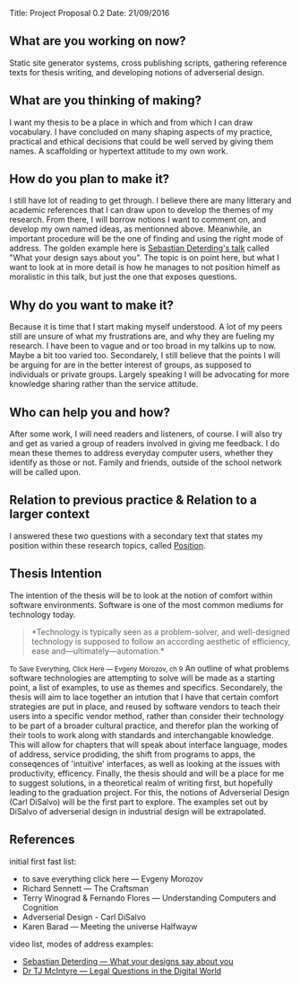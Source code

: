 Title: Project Proposal 0.2
Date: 21/09/2016

## What are you working on now?
Static site generator systems, cross publishing scripts, gathering reference texts for thesis writing, and developing notions of adverserial design.

## What are you thinking of making?
I want my thesis to be a place in which and from which I can draw vocabulary. I have concluded on many shaping aspects of my practice, practical and ethical decisions that could be well served by giving them names. A scaffolding or hypertext attitude to my own work.

## How do you plan to make it?
I still have lot of reading to get through. I believe there are many litterary and academic references that I can draw upon to develop the themes of my research. From there, I will borrow notions I want to comment on, and develop my own named ideas, as mentionned above. Meanwhile, an important procedure will be the one of finding and using the right mode of address. The golden example here is [Sebastian Deterding's talk](http://www.ted.com/talks/sebastian_deterding_what_your_designs_say_about_you) called "What your design says about you". The topic is on point here, but what I want to look at in more detail is how he manages to not position himelf as moralistic in this talk, but just the one that exposes questions.

## Why do you want to make it?
Because it is time that I start making myself understood. A lot of my peers still are unsure of what my frustrations are, and why they are fueling my research. I have been to vague and or too broad in my talkins up to now. Maybe a bit too varied too.
Secondarely, I still believe that the points I will be arguing for are in the better interest of groups, as supposed to individuals or private groups. Largely speaking I will be advocating for more knowledge sharing rather than the service attitude.

## Who can help you and how?
After some work, I will need readers and listeners, of course. I will also try and get as varied a group of readers involved in giving me feedback. I do mean these themes to address everyday computer users, whether they identify as those or not. Family and friends, outside of the school network will be called upon.

## Relation to previous practice & Relation to a larger context
I answered these two questions with a secondary text that states my position within these research topics, called [Position](https://github.com/colmoneill/drafts/blob/master/PZIyear2/2016_09_21_Position.md).

## Thesis Intention
The intention of the thesis will be to look at the notion of comfort within software environments. Software is one of the most common mediums for technology today.
<blockquote>
*Technology is typically seen as a problem-solver, and well-designed technology is supposed to follow an according aesthetic of efficiency, ease and—ultimately—automation.*
</blockquote>
<small>To Save Everything, Click Here — Evgeny Morozov, ch 9</small>
An outline of what problems software technologies are attempting to solve will be made as a starting point, a list of examples, to use as themes and specifics.
Secondarely, the thesis will aim to lace together an intution that I have that certain comfort strategies are put in place, and reused by software vendors to teach their users into a specific vendor method, rather than consider their technology to be part of a broader cultural practice, and therefor plan the working of their tools to work along with standards and interchangable knowledge.
This will allow for chapters that will speak about interface language, modes of address, service prodiding, the shift from programs to apps, the conseqences of 'intuitive' interfaces, as well as looking at the issues with productivity, efficency.
Finally, the thesis should and will be a place for me to suggest solutions, in a theoretical realm of writing first, but hopefully leading to the graduation project.
For this, the notions of Adverserial Design (Carl DiSalvo) will be the first part to explore. The examples set out by DiSalvo of adverserial design in industrial design will be extrapolated.


## References
initial first fast list:
+ to save everything click here — Evgeny Morozov<br>
+ Richard Sennett — The Craftsman<br>
+ Terry Winograd & Fernando Flores — Understanding Computers and Cognition<br>
+ Adverserial Design - Carl DiSalvo<br>
+ Karen Barad — Meeting the universe Halfwayw<br>

video list, modes of address examples:
* [Sebastian Deterding — What your designs say about you ](http://www.ted.com/talks/sebastian_deterding_what_your_designs_say_about_you)<br>
* [Dr TJ McIntyre — Legal Questions in the Digital World](https://www.youtube.com/watch?v=nlKJ4FVWUOM)<br>
